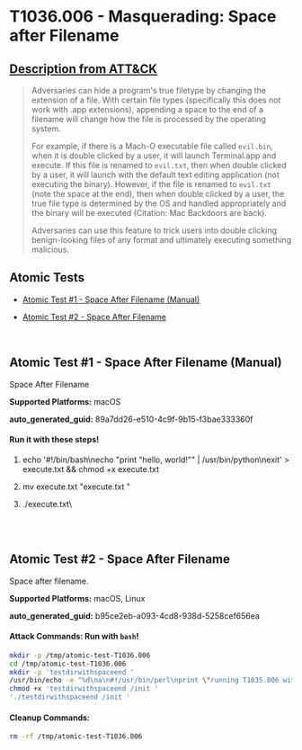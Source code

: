 # T1036.006 - Masquerading: Space after Filename
## [Description from ATT&CK](https://attack.mitre.org/techniques/T1036/006)
<blockquote>Adversaries can hide a program's true filetype by changing the extension of a file. With certain file types (specifically this does not work with .app extensions), appending a space to the end of a filename will change how the file is processed by the operating system.

For example, if there is a Mach-O executable file called <code>evil.bin</code>, when it is double clicked by a user, it will launch Terminal.app and execute. If this file is renamed to <code>evil.txt</code>, then when double clicked by a user, it will launch with the default text editing application (not executing the binary). However, if the file is renamed to <code>evil.txt </code> (note the space at the end), then when double clicked by a user, the true file type is determined by the OS and handled appropriately and the binary will be executed (Citation: Mac Backdoors are back).

Adversaries can use this feature to trick users into double clicking benign-looking files of any format and ultimately executing something malicious.</blockquote>

## Atomic Tests

- [Atomic Test #1 - Space After Filename (Manual)](#atomic-test-1---space-after-filename-manual)

- [Atomic Test #2 - Space After Filename](#atomic-test-2---space-after-filename)


<br/>

## Atomic Test #1 - Space After Filename (Manual)
Space After Filename

**Supported Platforms:** macOS


**auto_generated_guid:** 89a7dd26-e510-4c9f-9b15-f3bae333360f





#### Run it with these steps! 
1. echo '#!/bin/bash\necho "print \"hello, world!\"" | /usr/bin/python\nexit' > execute.txt && chmod +x execute.txt

2. mv execute.txt "execute.txt "

3. ./execute.txt\ 







<br/>
<br/>

## Atomic Test #2 - Space After Filename
Space after filename.

**Supported Platforms:** macOS, Linux


**auto_generated_guid:** b95ce2eb-a093-4cd8-938d-5258cef656ea






#### Attack Commands: Run with `bash`! 


```bash
mkdir -p /tmp/atomic-test-T1036.006
cd /tmp/atomic-test-T1036.006
mkdir -p 'testdirwithspaceend '
/usr/bin/echo -e "%d\na\n#!/usr/bin/perl\nprint \"running T1035.006 with space after filename to masquerade init\\n\";\nqx/cp \/usr\/bin\/perl 'init  '/;\nqx/'.\/init  ' -e 'sleep 5'/;\n.\nwq\n" | ed 'testdirwithspaceend /init ' >/dev/null
chmod +x 'testdirwithspaceend /init '
'./testdirwithspaceend /init '
```

#### Cleanup Commands:
```bash
rm -rf /tmp/atomic-test-T1036.006
```





<br/>
